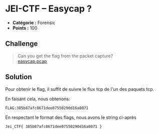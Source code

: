 # JEI-CTF – Easycap ?

* **Catégorie :** Forensic
* **Points :** 100

## Challenge

>  Can you get the flag from the packet capture?  <br>
> [easycap.pcap](Ressources/easycap.pcap)

## Solution
Pour obtenir le flag, il suffit de suivre le flux tcp de l'un des paquets tcp.

En faisant cela, nous obtenons:
```
FLAG:385b87afc8671dee07550290d16a8071
```
En respectant le format des flags, nous avons le string ci-après
```
Jei_CTF{ 385b87afc8671dee07550290d16a8071 }
```
